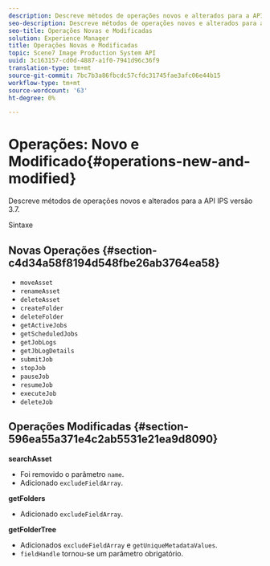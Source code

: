 ```yaml
---
description: Descreve métodos de operações novos e alterados para a API IPS versão 3.7.
seo-description: Descreve métodos de operações novos e alterados para a API IPS versão 3.7.
seo-title: Operações Novas e Modificadas
solution: Experience Manager
title: Operações Novas e Modificadas
topic: Scene7 Image Production System API
uuid: 3c163157-cd0d-4887-a1f0-7941d96c36f9
translation-type: tm+mt
source-git-commit: 7bc7b3a86fbcdc57cfdc31745fae3afc06e44b15
workflow-type: tm+mt
source-wordcount: '63'
ht-degree: 0%

---
```



# Operações: Novo e Modificado{#operations-new-and-modified}

Descreve métodos de operações novos e alterados para a API IPS versão 3.7.

Sintaxe

## Novas Operações {#section-c4d34a58f8194d548fbe26ab3764ea58}

* `moveAsset`
* `renameAsset`
* `deleteAsset`
* `createFolder`
* `deleteFolder`
* `getActiveJobs`
* `getScheduledJobs`
* `getJobLogs`
* `getJbLogDetails`
* `submitJob`
* `stopJob`
* `pauseJob`
* `resumeJob`
* `executeJob`
* `deleteJob`

## Operações Modificadas {#section-596ea55a371e4c2ab5531e21ea9d8090}

**searchAsset**

* Foi removido o parâmetro `name`.
* Adicionado `excludeFieldArray`.

**getFolders**

* Adicionado `excludeFieldArray`.

**getFolderTree**

* Adicionados `excludeFieldArray` e `getUniqueMetadataValues`.
* `fieldHandle` tornou-se um parâmetro obrigatório.

